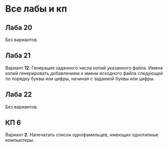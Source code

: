 # Все лабы и кп

## Лаба 20

Без вариантов.

## Лаба 21

Вариант **12**. Генерация заданного числа копий указанного файла. Имена копий генерировать добавлением к имени исходного файла следующей по порядку буквы или цифры, начиная с заданной буквы или цифры.

## Лаба 22

Без вариантов.

## КП 6

Вариант **2**. Напечатать список однофамильцев, имеющих однотипные компьютеры.